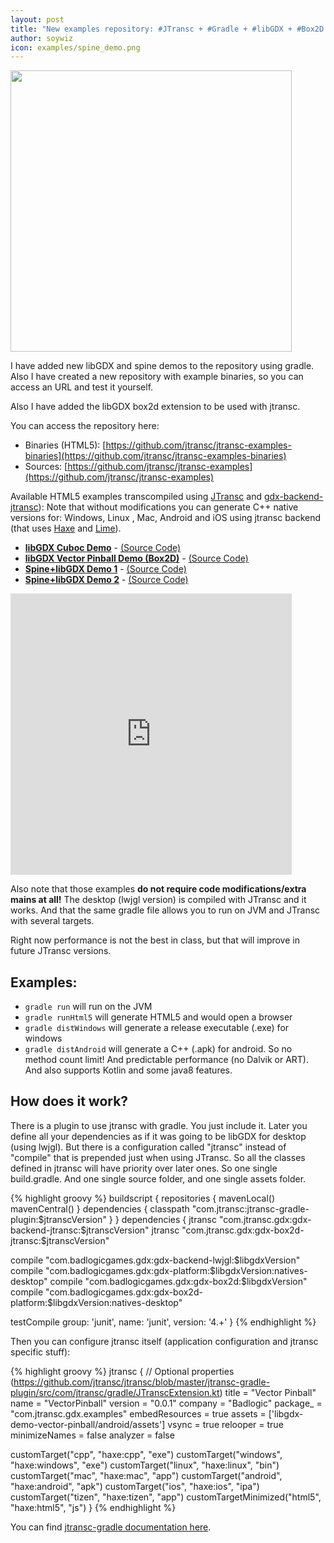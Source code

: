 ```yaml
---
layout: post
title: "New examples repository: #JTransc + #Gradle + #libGDX + #Box2D + #Spine + #Kotlin + #HTML5"
author: soywiz
icon: examples/spine_demo.png
---
```


<img src="{{ site.baseurl }}/img/examples/spine_demo.png" width="450" height="450" />

I have added new libGDX and spine demos to the repository using gradle.
Also I have created a new repository with example binaries, so you can access an URL and test it yourself.

<!--more-->

Also I have added the libGDX box2d extension to be used with jtransc.

You can access the repository here:

* Binaries (HTML5): [https://github.com/jtransc/jtransc-examples-binaries](https://github.com/jtransc/jtransc-examples-binaries)
* Sources: [https://github.com/jtransc/jtransc-examples](https://github.com/jtransc/jtransc-examples)

Available HTML5 examples transcompiled using [JTransc](https://github.com/jtransc/jtransc) and [gdx-backend-jtransc](https://github.com/jtransc/gdx-backend-jtransc)):
Note that without modifications you can generate C++ native versions for: Windows, Linux , Mac, Android and iOS using jtransc backend (that uses [Haxe](http://haxe.org/) and [Lime](https://github.com/openfl/lime)).

* **[libGDX Cuboc Demo](http://jtransc.github.io/jtransc-examples-binaries/cuboc/index.html)** - [(Source Code)](https://github.com/jtransc/jtransc-examples/tree/master/libgdx/cuboc)
* **[libGDX Vector Pinball Demo (Box2D)](http://jtransc.github.io/jtransc-examples-binaries/vector-pinball/index.html)** - [(Source Code)](https://github.com/jtransc/jtransc-examples/tree/master/libgdx/vector-pinball)
* **[Spine+libGDX Demo 1](http://jtransc.github.io/jtransc-examples-binaries/spine1/index.html)** - [(Source Code)](https://github.com/jtransc/jtransc-examples/tree/master/spine-demo)
* **[Spine+libGDX Demo 2](http://jtransc.github.io/jtransc-examples-binaries/spine2/index.html)** - [(Source Code)](https://github.com/jtransc/jtransc-examples/tree/master/spine-demo)

<iframe src="http://jtransc.github.io/jtransc-examples-binaries/spine1/index.html" width="450" height="450" style="border:0;"></iframe>

Also note that those examples **do not require code modifications/extra mains at all!** The desktop (lwjgl version) is compiled with JTransc and it works.
And that the same gradle file allows you to run on JVM and JTransc with several targets.

Right now performance is not the best in class, but that will improve in future JTransc versions.

## Examples:
* `gradle run` will run on the JVM
* `gradle runHtml5` will generate HTML5 and would open a browser
* `gradle distWindows` will generate a release executable (.exe) for windows
* `gradle distAndroid` will generate a C++ (.apk) for android. So no method count limit! And predictable performance (no Dalvik or ART). And also supports Kotlin and some java8 features.

## How does it work?

There is a plugin to use jtransc with gradle. You just include it.
Later you define all your dependencies as if it was going to be libGDX for desktop (using lwjgl).
But there is a configuration called "jtransc" instead of "compile" that is prepended just when using JTransc.
So all the classes defined in jtransc will have priority over later ones. So one single build.gradle.
And one single source folder, and one single assets folder.

{% highlight groovy %}
buildscript {
  repositories {
    mavenLocal()
    mavenCentral()
  }
  dependencies {
    classpath "com.jtransc:jtransc-gradle-plugin:$jtranscVersion"
  }
}
dependencies {
  jtransc "com.jtransc.gdx:gdx-backend-jtransc:$jtranscVersion"
  jtransc "com.jtransc.gdx:gdx-box2d-jtransc:$jtranscVersion"

  compile "com.badlogicgames.gdx:gdx-backend-lwjgl:$libgdxVersion"
  compile "com.badlogicgames.gdx:gdx-platform:$libgdxVersion:natives-desktop"
  compile "com.badlogicgames.gdx:gdx-box2d:$libgdxVersion"
  compile "com.badlogicgames.gdx:gdx-box2d-platform:$libgdxVersion:natives-desktop"

  testCompile group: 'junit', name: 'junit', version: '4.+'
}
{% endhighlight %}

Then you can configure jtransc itself (application configuration and jtransc specific stuff):

{% highlight groovy %}
jtransc {
  // Optional properties (https://github.com/jtransc/jtransc/blob/master/jtransc-gradle-plugin/src/com/jtransc/gradle/JTranscExtension.kt)
  title = "Vector Pinball"
  name = "VectorPinball"
  version = "0.0.1"
  company = "Badlogic"
  package_ = "com.jtransc.gdx.examples"
  embedResources = true
  assets = ['libgdx-demo-vector-pinball/android/assets']
  vsync = true
  relooper = true
  minimizeNames = false
  analyzer = false

  customTarget("cpp", "haxe:cpp", "exe")
  customTarget("windows", "haxe:windows", "exe")
  customTarget("linux", "haxe:linux", "bin")
  customTarget("mac", "haxe:mac", "app")
  customTarget("android", "haxe:android", "apk")
  customTarget("ios", "haxe:ios", "ipa")
  customTarget("tizen", "haxe:tizen", "app")
  customTargetMinimized("html5", "haxe:html5", "js")
}
{% endhighlight %}

You can find [jtransc-gradle documentation here](https://github.com/jtransc/jtransc/wiki/Gradle).
